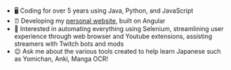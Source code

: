 - 🖥️ Coding for over 5 years using Java, Python, and JavaScript
- ⏰ Developing my [personal website](https://ricky-taing.github.io/anime-list), built on Angular
- 🔭 Interested in automating everything using Selenium, streamlining user experience through web browser and Youtube extensions, assisting streamers with Twitch bots and mods
- 😉 Ask me about the various tools created to help learn Japanese such as Yomichan, Anki, Manga OCR!

<!--
**ricky-taing/ricky-taing** is a ✨ _special_ ✨ repository because its `README.md` (this file) appears on your GitHub profile.

Here are some ideas to get you started:

- 🔭 I’m currently working on ...
- 🌱 I’m currently learning ...
- 👯 I’m looking to collaborate on ...
- 🤔 I’m looking for help with ...
- 💬 Ask me about ...
- 📫 How to reach me: ...
- 😄 Pronouns: ...
- ⚡ Fun fact: ...
-->
